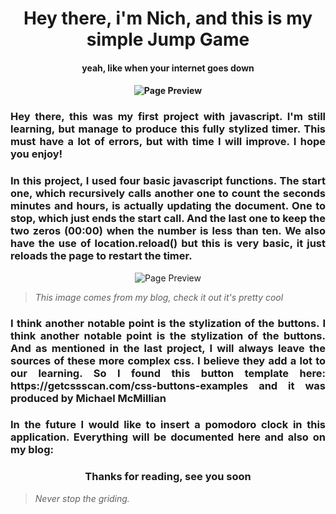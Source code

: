 <h1 align="center"> Hey there, i'm Nich, and this is my simple Jump Game </h1>
<h4 align="center"> yeah, like when your internet goes down <h4>
<p align="center">
  <img src="https://github.com/italicnich/jump-game/blob/main/readmeimg/img-gif.gif" alt="Page Preview">
</p>
<h3 align="justify">
Hey there, this was my first project with javascript. I'm still learning, but manage to produce this fully stylized timer. This must have a lot of errors, but with time I will improve. I hope you enjoy! 
</h3>
<h3 align="justify">
In this project, I used four basic javascript functions. The start one, which recursively calls another one to count the seconds minutes and hours, is actually updating the document. One to stop, which just ends the start call. And the last one to keep the two zeros (00:00) when the number is less than ten. We also have the use of location.reload() but this is very basic, it just reloads the page to restart the timer.
</h3>
<p align="center">
  <img src="https://github.com/italicnich/Timer/blob/main/readmeimg/js_code.png" alt="Page Preview">
</p>

> *This image comes from my blog, check it out it's pretty cool*

<h3 align="justify">
I think another notable point is the stylization of the buttons. I think another notable point is the stylization of the buttons. And as mentioned in the last project, I will always leave the sources of these more complex css. I believe they add a lot to our learning. So I found this button template here: https://getcssscan.com/css-buttons-examples and it was produced by Michael McMillian
</h3>
<h3 align="justify">
In the future I would like to insert a pomodoro clock in this application. Everything will be documented here and also on my blog:
</h3>
<h3 align="center">
Thanks for reading, see you soon
</h3>

> *Never stop the griding.*

